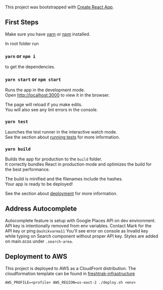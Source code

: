 This project was bootstrapped with [Create React App](https://github.com/facebook/create-react-app).

## First Steps

Make sure you have [yarn](https://yarnpkg.com/) or [npm](https://www.npmjs.com/) installed.

In root folder run

### `yarn` or `npm i`

to get the dependencies.

### `yarn start` or `npm start`

Runs the app in the development mode.<br />
Open [http://localhost:3000](http://localhost:3000) to view it in the browser.

The page will reload if you make edits.<br />
You will also see any lint errors in the console.

### `yarn test`

Launches the test runner in the interactive watch mode.<br />
See the section about [running tests](https://facebook.github.io/create-react-app/docs/running-tests) for more information.

### `yarn build`

Builds the app for production to the `build` folder.<br />
It correctly bundles React in production mode and optimizes the build for the best performance.

The build is minified and the filenames include the hashes.<br />
Your app is ready to be deployed!

See the section about [deployment](https://facebook.github.io/create-react-app/docs/deployment) for more information.

## Address Autocomplete

Autocomplete feature is setup with Google Places API on dev environment.
API key is intentionally removed from env variables. Contact Mark for the API key or ping `@ashikvarma11`
You'll see error on console as Invalid key while typing on Search component without proper API key.
Styles are added on main.scss under `.search-area`.

## Deployment to AWS

This project is deployed to AWS as a CloudFront distribution.
The cloudformation template can be found in [freshtrak-infrastructure](https://github.com/midohiofoodbank/freshtrak-infrastructure)

```
AWS_PROFILE=<profile> AWS_REGION=us-east-2 ./deploy.sh <env>

```
